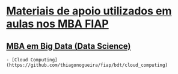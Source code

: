 [Materiais de apoio utilizados em aulas nos MBA FIAP](https://github.com/thiagonogueira/fiap)
===================================================

## [MBA em Big Data (Data Science)](https://github.com/thiagonogueira/fiap/bdt)

    - [Cloud Computing](https://github.com/thiagonogueira/fiap/bdt/cloud_computing)
